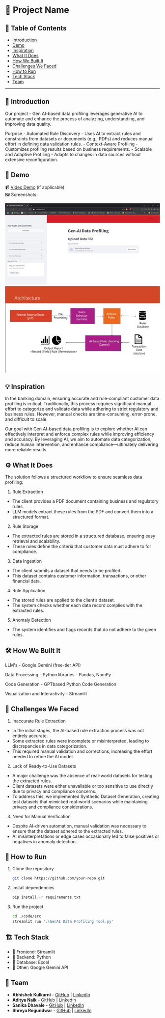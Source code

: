 # 🚀 Project Name

## 📌 Table of Contents
- [Introduction](https://github.com/ewfx/gaidp-error-human-not-found/blob/main/README.md#-introduction)
- [Demo](https://github.com/ewfx/gaidp-error-human-not-found/blob/main/artifacts/demo/demo.mp4)
- [Inspiration](https://github.com/ewfx/gaidp-error-human-not-found/blob/main/README.md#-inspiration)
- [What It Does](https://github.com/ewfx/gaidp-error-human-not-found/blob/main/README.md#%EF%B8%8F-what-it-does)
- [How We Built It](https://github.com/ewfx/gaidp-error-human-not-found/blob/main/README.md#%EF%B8%8F-how-we-built-it)
- [Challenges We Faced](https://github.com/ewfx/gaidp-error-human-not-found/blob/main/README.md#-challenges-we-faced)
- [How to Run](https://github.com/ewfx/gaidp-error-human-not-found/blob/main/README.md#-how-to-run)
- [Tech Stack](https://github.com/ewfx/gaidp-error-human-not-found/blob/main/README.md#%EF%B8%8F-tech-stack)
- [Team](https://github.com/ewfx/gaidp-error-human-not-found/blob/main/README.md#%EF%B8%8F-tech-stack)

---

## 🎯 Introduction
Our project - Gen AI-based data profiling leverages generative AI to automate and enhance the process of analyzing, understanding, and improving data quality. 

Purpose - Automated Rule Discovery - Uses AI to extract rules and constraints from datasets or documents (e.g., PDFs) and reduces manual effort in defining data validation rules.
        - Context-Aware Profiling - Customizes profiling results based on business requirements.
        - Scalable and Adaptive Profiling - Adapts to changes in data sources without extensive reconfiguration.

## 🎥 Demo
📹 [Video Demo](https://github.com/ewfx/gaidp-error-human-not-found/blob/main/artifacts/demo/demo.mp4) (if applicable)  
🖼️ Screenshots:

![Screenshot 1](https://github.com/ewfx/gaidp-error-human-not-found/blob/main/artifacts/demo/UI.jpeg)
![Screenshot 1](https://github.com/ewfx/gaidp-error-human-not-found/blob/main/artifacts/arch/Architecture%20Diagram.jpeg)

## 💡 Inspiration
In the banking domain, ensuring accurate and rule-compliant customer data profiling is critical. Traditionally, this process requires significant manual effort to categorize and validate data while adhering to strict regulatory and business rules. However, manual checks are time-consuming, error-prone, and difficult to scale.

Our goal with Gen AI-based data profiling is to explore whether AI can effectively interpret and enforce complex rules while improving efficiency and accuracy. By leveraging AI, we aim to automate data categorization, reduce human intervention, and enhance compliance—ultimately delivering more reliable results.

## ⚙️ What It Does

The solution follows a structured workflow to ensure seamless data profiling:

1. Rule Extraction
- The client provides a PDF document containing business and regulatory rules.
- LLM models extract these rules from the PDF and convert them into a structured format.

2. Rule Storage
- The extracted rules are stored in a structured database, ensuring easy retrieval and scalability.
- These rules define the criteria that customer data must adhere to for compliance.

3. Data Ingestion
- The client submits a dataset that needs to be profiled.
- This dataset contains customer information, transactions, or other financial data.

4. Rule Application
- The stored rules are applied to the client’s dataset.
- The system checks whether each data record complies with the extracted rules.

5. Anomaly Detection
- The system identifies and flags records that do not adhere to the given rules.

## 🛠️ How We Built It
LLM's - Google Gemini (free-tier API)

Data Processing - Python libraries - Pandas, NumPy

Code Generation - GPTbased Python Code Generation

Visualization and Interactivity - Streamlit

## 🚧 Challenges We Faced

1. Inaccurate Rule Extraction
- In the initial stages, the AI-based rule extraction process was not entirely accurate.
- Some extracted rules were incomplete or misinterpreted, leading to discrepancies in data categorization.
- This required manual validation and corrections, increasing the effort needed to refine the AI model.

2. Lack of Ready-to-Use Datasets
- A major challenge was the absence of real-world datasets for testing the extracted rules.
- Client datasets were either unavailable or too sensitive to use directly due to privacy and compliance concerns.
- To address this, we implemented Synthetic Dataset Generation, creating test datasets that mimicked real-world scenarios while maintaining privacy and compliance considerations.

3. Need for Manual Verification
- Despite AI-driven automation, manual validation was necessary to ensure that the dataset adhered to the extracted rules.
- AI misinterpretations or edge cases occasionally led to false positives or negatives in anomaly detection.

## 🏃 How to Run
1. Clone the repository  
   ```sh
   git clone https://github.com/your-repo.git
   ```
2. Install dependencies  
   ```sh
   pip install -r requirements.txt
   ```
3. Run the project  
   ```sh
   cd ./code/src
   streamlit run '.\GenAI Data Profiling Tool.py'
   ```

## 🏗️ Tech Stack
- 🔹 Frontend: Streamlit
- 🔹 Backend: Python
- 🔹 Database: Excel
- 🔹 Other: Google Gemini API 

## 👥 Team
- **Abhishek Kulkarni** - [GitHub](https://github.com/abhishekulkarni02) | [LinkedIn](https://www.linkedin.com/in/abhishek-kulkarni-1b074122b)
- **Aditya Naik** - [GitHub](https://github.com/aditya11502) | [LinkedIn](#)
- **Sanika Dhavale** - [GitHub](https://github.com/sanika-12) | [LinkedIn](https://www.linkedin.com/in/sanika-dhavale/)
- **Shreya Regundwar** - [GitHub](https://github.com/Regundwarshreya) | [LinkedIn](https://www.linkedin.com/in/shreya-regundwar-112756221/)
